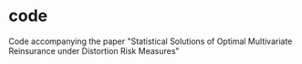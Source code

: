# code
Code accompanying the paper "Statistical Solutions of Optimal Multivariate Reinsurance under Distortion Risk Measures"
